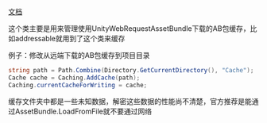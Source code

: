 [文档](https://docs.unity3d.com/cn/current/ScriptReference/Caching.html)

这个类主要是用来管理使用UnityWebRequestAssetBundle下载的AB包缓存，比如addressable就用到了这个类来缓存

例子：修改从远端下载的AB包缓存到项目目录

```c#
string path = Path.Combine(Directory.GetCurrentDirectory(), "Cache");
Cache cache = Caching.AddCache(path);
Caching.currentCacheForWriting = cache;
```

缓存文件夹中都是一些未知数据，解密这些数据的性能尚不清楚，官方推荐是能通过AssetBundle.LoadFromFile就不要通过网络
